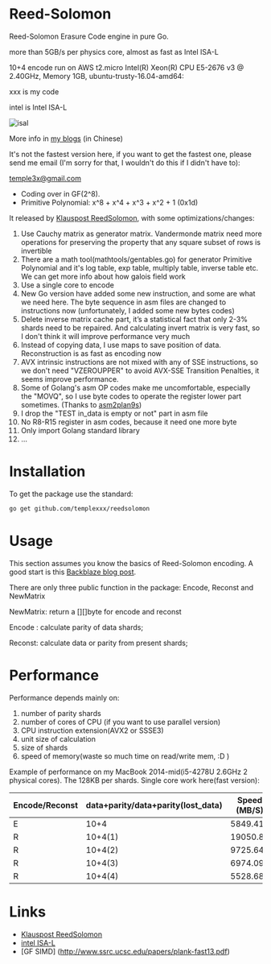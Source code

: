 # Reed-Solomon

Reed-Solomon Erasure Code engine in pure Go.

more than 5GB/s per physics core, almost as fast as Intel ISA-L

10+4 encode run on AWS t2.micro Intel(R) Xeon(R) CPU E5-2676 v3 @ 2.40GHz, Memory 1GB, ubuntu-trusty-16.04-amd64:

xxx is my code

intel is Intel ISA-L

![isal](http://templex.xyz/images/reedsolomon/isal.jpg)

More info in [my blogs](http://www.templex.xyz/blog/101/reedsolomon.html) (in Chinese)

It's not the fastest version here, if you want to get the fastest one, please send me email (I'm sorry for that, I wouldn't do this if I didn't have to):

temple3x@gmail.com

 * Coding over in GF(2^8).
 * Primitive Polynomial: x^8 + x^4 + x^3 + x^2 + 1 (0x1d)

It released by  [Klauspost ReedSolomon](https://github.com/klauspost/reedsolomon), with some optimizations/changes:

1. Use Cauchy matrix as generator matrix. Vandermonde matrix need more operations for preserving the property that any square subset of rows is invertible
2. There are a math tool(mathtools/gentables.go) for generator Primitive Polynomial and it's log table, exp table, multiply table, inverse table etc. We can get more info about how galois field work
3. Use a single core to encode
4. New Go version have added some new instruction, and some are what we need here. The byte sequence in asm files are changed to instructions now (unfortunately, I added some new bytes codes)
5. Delete inverse matrix cache part, it’s a statistical fact that only 2-3% shards need to be repaired. And calculating invert matrix is very fast, so I don't think it will improve performance very much
6. Instead of copying data, I use maps to save position of data. Reconstruction is as fast as encoding now
7. AVX intrinsic instructions are not mixed with any of SSE instructions, so we don't need "VZEROUPPER" to avoid AVX-SSE Transition Penalties, it seems improve performance.
8. Some of Golang's asm OP codes make me uncomfortable, especially the "MOVQ", so I use byte codes to operate the register lower part sometimes. (Thanks to [asm2plan9s](https://github.com/fwessels/asm2plan9s))
9. I drop the "TEST in_data is empty or not" part in asm file
10. No R8-R15 register in asm codes, because it need one more byte
11. Only import Golang standard library
12. ...

# Installation
To get the package use the standard:
```bash
go get github.com/templexxx/reedsolomon
```

# Usage

This section assumes you know the basics of Reed-Solomon encoding. A good start is this [Backblaze blog post](https://www.backblaze.com/blog/reed-solomon/).

There are only three public function in the package: Encode, Reconst and NewMatrix

NewMatrix: return a [][]byte for encode and reconst

Encode : calculate parity of data shards;

Reconst: calculate data or parity from present shards;

# Performance
Performance depends mainly on:

1. number of parity shards
2. number of cores of CPU (if you want to use parallel version)
3. CPU instruction extension(AVX2 or SSSE3)
4. unit size of calculation
5. size of shards
6. speed of memory(waste so much time on read/write mem, :D )

Example of performance on my MacBook 2014-mid(i5-4278U 2.6GHz 2 physical cores). The 128KB per shards.
Single core work here(fast version):

| Encode/Reconst | data+parity/data+parity(lost_data)   | Speed (MB/S) |
|----------------|-------------------|--------------|
| E              |      10+4       |5849.41  |
| R              |      10+4(1)       | 19050.82 |
| R              |      10+4(2)       | 9725.64  |
| R              |      10+4(3)       | 6974.09  |
| R              |      10+4(4)      | 5528.68 |
# Links
* [Klauspost ReedSolomon](https://github.com/klauspost/reedsolomon)
* [intel ISA-L](https://github.com/01org/isa-l)
* [GF SIMD] (http://www.ssrc.ucsc.edu/papers/plank-fast13.pdf)

